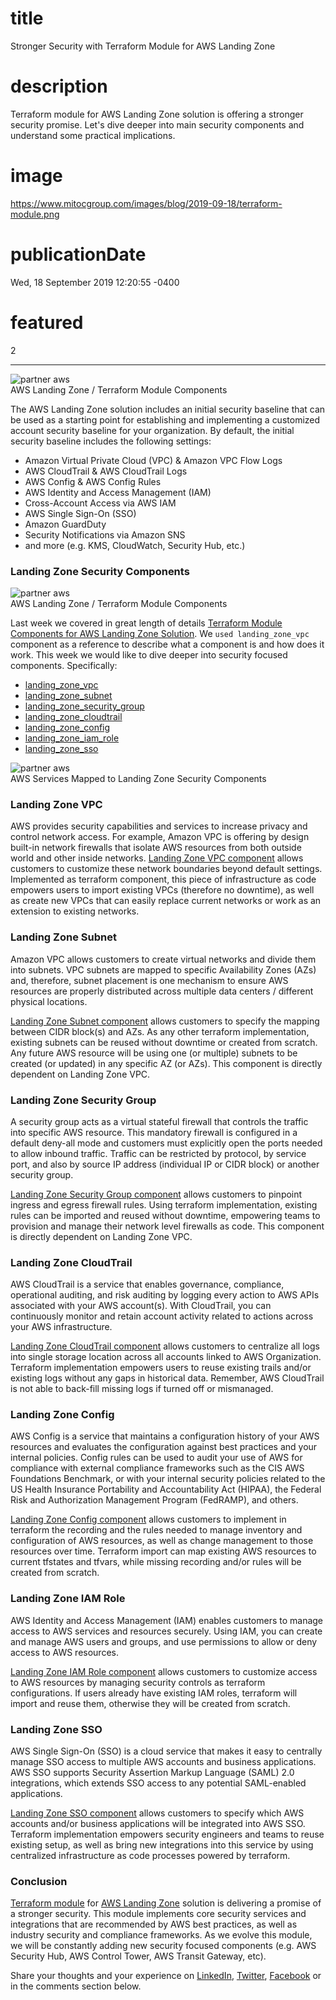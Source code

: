 # title
Stronger Security with Terraform Module for AWS Landing Zone

# description
Terraform module for AWS Landing Zone solution is offering a stronger security promise. Let's dive deeper into main security components and understand some practical implications.

# image
https://www.mitocgroup.com/images/blog/2019-09-18/terraform-module.png

# publicationDate
Wed, 18 September 2019 12:20:55 -0400

# featured
2

---

<div class="padd25px">
    <img src="/images/blog/2019-09-18/terraform-module.png" alt="partner aws" />
    <div class="center img-description">AWS Landing Zone / Terraform Module Components</div>
</div>

The AWS Landing Zone solution includes an initial security baseline that can be used as a starting point for establishing and implementing a customized account security baseline for your organization. By default, the initial security baseline includes the following settings:

- Amazon Virtual Private Cloud (VPC) & Amazon VPC Flow Logs
- AWS CloudTrail & AWS CloudTrail Logs
- AWS Config & AWS Config Rules
- AWS Identity and Access Management (IAM)
- Cross-Account Access via AWS IAM
- AWS Single Sign-On (SSO)
- Amazon GuardDuty
- Security Notifications via Amazon SNS
- and more (e.g. KMS, CloudWatch, Security Hub, etc.)

### Landing Zone Security Components

<div class="img-post-left">
    <img src="/images/blog/2019-09-18/terraform-module-2.png" alt="partner aws" />
    <div class="center img-description">AWS Landing Zone / Terraform Module Components</div>
</div>

Last week we covered in great length of details [Terraform Module Components for AWS Landing Zone Solution](https://www.mitocgroup.com/blog/terraform-module-components-for-aws-landing-zone-solution). We `used landing_zone_vpc` component as a reference to describe what a component is and how does it work. This week we would like to dive deeper into security focused components. Specifically:

- [landing\_zone\_vpc](https://github.com/MitocGroup/terraform-aws-landing-zone/tree/master/components/landing_zone_vpc)
- [landing\_zone\_subnet](https://github.com/MitocGroup/terraform-aws-landing-zone/tree/master/components/landing_zone_subnet)
- [landing\_zone\_security\_group](https://github.com/MitocGroup/terraform-aws-landing-zone/tree/master/components/landing_zone_security_group)
- [landing\_zone\_cloudtrail](https://github.com/MitocGroup/terraform-aws-landing-zone/tree/master/components/landing_zone_cloudtrail)
- [landing\_zone\_config](https://github.com/MitocGroup/terraform-aws-landing-zone/tree/master/components/landing_zone_config)
- [landing\_zone\_iam\_role](https://github.com/MitocGroup/terraform-aws-landing-zone/tree/master/components/landing_zone_iam_role)
- [landing\_zone\_sso](https://github.com/MitocGroup/terraform-aws-landing-zone/tree/master/components/landing_zone_sso)

<div class="padd25px">
    <img src="/images/blog/2019-09-18/service-mapped.png" alt="partner aws" />
    <div class="center img-description">AWS Services Mapped to Landing Zone Security Components</div>
</div>

### Landing Zone VPC

AWS provides security capabilities and services to increase privacy and control network access. For example, Amazon VPC is offering by design built-in network firewalls that isolate AWS resources from both outside world and other inside networks.
[Landing Zone VPC component](https://github.com/MitocGroup/terraform-aws-landing-zone/tree/master/components/landing_zone_vpc) allows customers to customize these network boundaries beyond default settings. Implemented as terraform component, this piece of infrastructure as code empowers users to import existing VPCs (therefore no downtime), as well as create new VPCs that can easily replace current networks or work as an extension to existing networks.

### Landing Zone Subnet

Amazon VPC allows customers to create virtual networks and divide them into subnets. VPC subnets are mapped to specific Availability Zones (AZs) and, therefore, subnet placement is one mechanism to ensure AWS resources are properly distributed across multiple data centers / different physical locations.

[Landing Zone Subnet component](https://github.com/MitocGroup/terraform-aws-landing-zone/tree/master/components/landing_zone_subnet) allows customers to specify the mapping between CIDR block(s) and AZs. As any other terraform implementation, existing subnets can be reused without downtime or created from scratch. Any future AWS resource will be using one (or multiple) subnets to be created (or updated) in any specific AZ (or AZs). This component is directly dependent on Landing Zone VPC.

### Landing Zone Security Group

A security group acts as a virtual stateful firewall that controls the traffic into specific AWS resource. This mandatory firewall is configured in a default deny-all mode and customers must explicitly open the ports needed to allow inbound traffic. Traffic can be restricted by protocol, by service port, and also by source IP address (individual IP or CIDR block) or another security group.

[Landing Zone Security Group component](https://github.com/MitocGroup/terraform-aws-landing-zone/tree/master/components/landing_zone_security_group) allows customers to pinpoint ingress and egress firewall rules. Using terraform implementation, existing rules can be imported and reused without downtime, empowering teams to provision and manage their network level firewalls as code. This component is directly dependent on Landing Zone VPC.

### Landing Zone CloudTrail

AWS CloudTrail is a service that enables governance, compliance, operational auditing, and risk auditing by logging every action to AWS APIs associated with your AWS account(s). With CloudTrail, you can continuously monitor and retain account activity related to actions across your AWS infrastructure.

[Landing Zone CloudTrail component](https://github.com/MitocGroup/terraform-aws-landing-zone/tree/master/components/landing_zone_cloudtrail) allows customers to centralize all logs into single storage location across all accounts linked to AWS Organization. Terraform implementation empowers users to reuse existing trails and/or existing logs without any gaps in historical data. Remember, AWS CloudTrail is not able to back-fill missing logs if turned off or mismanaged.

### Landing Zone Config

AWS Config is a service that maintains a configuration history of your AWS resources and evaluates the configuration against best practices and your internal policies. Config rules can be used to audit your use of AWS for compliance with external compliance frameworks such as the CIS AWS Foundations Benchmark, or with your internal security policies related to the US Health Insurance Portability and Accountability Act (HIPAA), the Federal Risk and Authorization Management Program (FedRAMP), and others.

[Landing Zone Config component](https://github.com/MitocGroup/terraform-aws-landing-zone/tree/master/components/landing_zone_config) allows customers to implement in terraform the recording and the rules needed to manage inventory and configuration of AWS resources, as well as change management to those resources over time. Terraform import can map existing AWS resources to current tfstates and tfvars, while missing recording and/or rules will be created from scratch.

### Landing Zone IAM Role

AWS Identity and Access Management (IAM) enables customers to manage access to AWS services and resources securely. Using IAM, you can create and manage AWS users and groups, and use permissions to allow or deny access to AWS resources.

[Landing Zone IAM Role component](https://github.com/MitocGroup/terraform-aws-landing-zone/tree/master/components/landing_zone_iam_role) allows customers to customize access to AWS resources by managing security controls as terraform configurations. If users already have existing IAM roles, terraform will import and reuse them, otherwise they will be created from scratch.

### Landing Zone SSO

AWS Single Sign-On (SSO) is a cloud service that makes it easy to centrally manage SSO access to multiple AWS accounts and business applications. AWS SSO supports Security Assertion Markup Language (SAML) 2.0 integrations, which extends SSO access to any potential SAML-enabled applications.

[Landing Zone SSO component](https://github.com/MitocGroup/terraform-aws-landing-zone/tree/master/components/landing_zone_sso) allows customers to specify which AWS accounts and/or business applications will be integrated into AWS SSO. Terraform implementation empowers security engineers and teams to reuse existing setup, as well as bring new integrations into this service by using centralized infrastructure as code processes powered by terraform.

### Conclusion

[Terraform module](https://github.com/MitocGroup/terraform-aws-landing-zone) for [AWS Landing Zone](https://aws.amazon.com/solutions/aws-landing-zone/) solution is delivering a promise of a stronger security. This module implements core security services and integrations that are recommended by AWS best practices, as well as industry security and compliance frameworks. As we evolve this module, we will be constantly adding new security focused components (e.g. AWS Security Hub, AWS Control Tower, AWS Transit Gateway, etc).

Share your thoughts and your experience on [LinkedIn](https://linkedin.com/company/mitoc-group), [Twitter](https://twitter.com/mitocgroup), [Facebook](https://facebook.com/mitocgroup) or in the comments section below.

